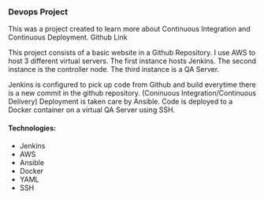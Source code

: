 ### **Devops Project**

This was a project created to learn more about Continuous Integration and Continuous Deployment. Github Link

This project consists of a basic website in a Github Repository. I use AWS to host 3 different virtual servers. The first instance hosts Jenkins. The second instance is the controller node. The third instance is a QA Server.

Jenkins is configured to pick up code from Github and build everytime there is a new commit in the github repository. (Coninuous Integration/Continuous Delivery) Deployment is taken care by Ansible. Code is deployed to a Docker container on a virtual QA Server using SSH.

#### **Technologies:**
- Jenkins
- AWS
- Ansible
- Docker
- YAML
- SSH
